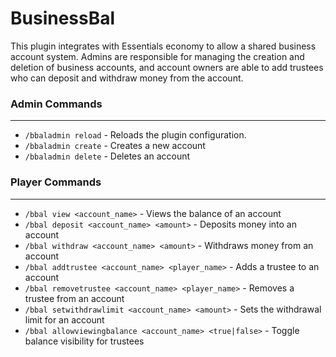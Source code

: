 # BusinessBal

This plugin integrates with Essentials economy to allow a shared business account system. Admins are responsible for managing the creation and deletion of business accounts, and account owners are able to add trustees who can deposit and withdraw money from the account.
### Admin Commands

---
* `/bbaladmin reload` - Reloads the plugin configuration.
* `/bbaladmin create` - Creates a new account
* `/bbaladmin delete` - Deletes an account

### Player Commands

---
* `/bbal view <account_name>` - Views the balance of an account
* `/bbal deposit <account_name> <amount>` - Deposits money into an account
* `/bbal withdraw <account_name> <amount>` - Withdraws money from an account
* `/bbal addtrustee <account_name> <player_name>` - Adds a trustee to an account
* `/bbal removetrustee <account_name> <player_name>` - Removes a trustee from an account
* `/bbal setwithdrawlimit <account_name> <amount>` - Sets the withdrawal limit for an account
* `/bbal allowviewingbalance <account_name> <true|false>` - Toggle balance visibility for trustees